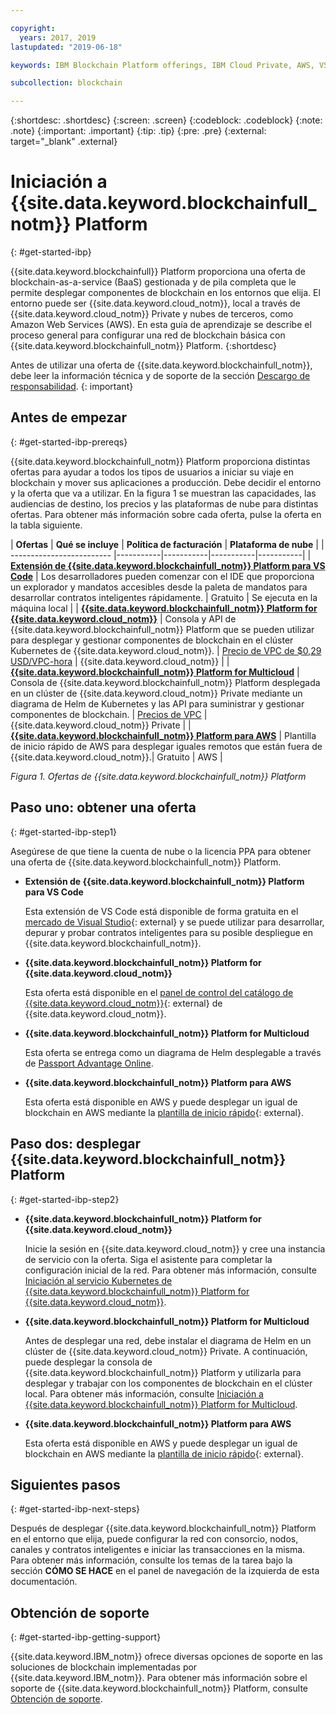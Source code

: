 ```yaml
---

copyright:
  years: 2017, 2019
lastupdated: "2019-06-18"

keywords: IBM Blockchain Platform offerings, IBM Cloud Private, AWS, VS code extension, IBM Cloud

subcollection: blockchain

---
```


{:shortdesc: .shortdesc}
{:screen: .screen}
{:codeblock: .codeblock}
{:note: .note}
{:important: .important}
{:tip: .tip}
{:pre: .pre}
{:external: target="_blank" .external}

# Iniciación a {{site.data.keyword.blockchainfull_notm}} Platform
{: #get-started-ibp}

{{site.data.keyword.blockchainfull}} Platform proporciona una oferta de blockchain-as-a-service (BaaS) gestionada y de pila completa que le permite desplegar componentes de blockchain en los entornos que elija. El entorno puede ser {{site.data.keyword.cloud_notm}}, local a través de {{site.data.keyword.cloud_notm}} Private y nubes de terceros, como Amazon Web Services (AWS). En esta guía de aprendizaje se describe el proceso general para configurar una red de blockchain básica con {{site.data.keyword.blockchainfull_notm}} Platform.
{:shortdesc}

Antes de utilizar una oferta de {{site.data.keyword.blockchainfull_notm}}, debe leer la información técnica y de soporte de la sección [Descargo de responsabilidad](/docs/services/blockchain?topic=blockchain-disclaimer#disclaimer).
{: important}


## Antes de empezar
{: #get-started-ibp-prereqs}

{{site.data.keyword.blockchainfull_notm}} Platform proporciona distintas ofertas para ayudar a todos los tipos de usuarios a iniciar su viaje en blockchain y mover sus aplicaciones a producción. Debe decidir el entorno y la oferta que va a utilizar. En la figura 1 se muestran las capacidades, las audiencias de destino, los precios y las plataformas de nube para distintas ofertas. Para obtener más información sobre cada oferta, pulse la oferta en la tabla siguiente.

| **Ofertas** | **Qué se incluye** | **Política de facturación** | **Plataforma de nube** |
| ------------------------- |-----------|-----------|-----------|-----------|
| [**Extensión de {{site.data.keyword.blockchainfull_notm}} Platform para VS Code**](/docs/services/blockchain?topic=blockchain-develop-vscode#develop-vscode) | Los desarrolladores pueden comenzar con el IDE que proporciona un explorador y mandatos accesibles desde la paleta de mandatos para desarrollar contratos inteligentes rápidamente. | Gratuito | Se ejecuta en la máquina local |
| [**{{site.data.keyword.blockchainfull_notm}} Platform for {{site.data.keyword.cloud_notm}}**](/docs/services/blockchain/howto?topic=blockchain-ibp-console-overview#ibp-console-overview) | Consola y API de {{site.data.keyword.blockchainfull_notm}} Platform que se pueden utilizar para desplegar y gestionar componentes de blockchain en el clúster Kubernetes de {{site.data.keyword.cloud_notm}}. | [Precio de VPC de $0,29 USD/VPC-hora](/docs/services/blockchain/howto?topic=blockchain-ibp-saas-pricing) | {{site.data.keyword.cloud_notm}} |
| [**{{site.data.keyword.blockchainfull_notm}} Platform for Multicloud**](/docs/services/blockchain?topic=blockchain-console-icp-about#console-icp-about) | Consola de {{site.data.keyword.blockchainfull_notm}} Platform desplegada en un clúster de {{site.data.keyword.cloud_notm}} Private mediante un diagrama de Helm de Kubernetes y las API para suministrar y gestionar componentes de blockchain. | [Precios de VPC](/docs/services/blockchain?topic=blockchain-ibp-software-pricing) | {{site.data.keyword.cloud_notm}} Private |
| [**{{site.data.keyword.blockchainfull_notm}} Platform para AWS**](/docs/services/blockchain/howto?topic=blockchain-remote-peer-aws-about#remote-peer-aws-about) | Plantilla de inicio rápido de AWS para desplegar iguales remotos que están fuera de {{site.data.keyword.cloud_notm}}.| Gratuito | AWS |

*Figura 1. Ofertas de {{site.data.keyword.blockchainfull_notm}} Platform*


## Paso uno: obtener una oferta
{: #get-started-ibp-step1}

Asegúrese de que tiene la cuenta de nube o la licencia PPA para obtener una oferta de {{site.data.keyword.blockchainfull_notm}} Platform.

* **Extensión de {{site.data.keyword.blockchainfull_notm}} Platform para VS Code**

  Esta extensión de VS Code está disponible de forma gratuita en el [mercado de Visual Studio](https://marketplace.visualstudio.com/items?itemName=IBMBlockchain.ibm-blockchain-platform){: external} y se puede utilizar para desarrollar, depurar y probar contratos inteligentes para su posible despliegue en {{site.data.keyword.blockchainfull_notm}}.

* **{{site.data.keyword.blockchainfull_notm}} Platform for {{site.data.keyword.cloud_notm}}**

  Esta oferta está disponible en el [panel de control del catálogo de {{site.data.keyword.cloud_notm}}](https://cloud.ibm.com/catalog){: external} de {{site.data.keyword.cloud_notm}}.

* **{{site.data.keyword.blockchainfull_notm}} Platform for Multicloud**

  Esta oferta se entrega como un diagrama de Helm desplegable a través de [Passport Advantage Online](https://www.ibm.com/software/passportadvantage/pao_customer.html).

* **{{site.data.keyword.blockchainfull_notm}} Platform para AWS**

  Esta oferta está disponible en AWS y puede desplegar un igual de blockchain en AWS mediante la [plantilla de inicio rápido](https://aws.amazon.com/quickstart/architecture/ibm-blockchain-platform/){: external}.

## Paso dos: desplegar {{site.data.keyword.blockchainfull_notm}} Platform
{: #get-started-ibp-step2}

* **{{site.data.keyword.blockchainfull_notm}} Platform for {{site.data.keyword.cloud_notm}}**

  Inicie la sesión en {{site.data.keyword.cloud_notm}} y cree una instancia de servicio con la oferta. Siga el asistente para completar la configuración inicial de la red. Para obtener más información, consulte [Iniciación al servicio Kubernetes de {{site.data.keyword.blockchainfull_notm}} Platform for {{site.data.keyword.cloud_notm}}](/docs/services/blockchain/howto?topic=blockchain-ibp-v2-deploy-iks#ibp-v2-deploy-iks).

* **{{site.data.keyword.blockchainfull_notm}} Platform for Multicloud**

  Antes de desplegar una red, debe instalar el diagrama de Helm en un clúster de {{site.data.keyword.cloud_notm}} Private. A continuación, puede desplegar la consola de {{site.data.keyword.blockchainfull_notm}} Platform y utilizarla para desplegar y trabajar con los componentes de blockchain en el clúster local. Para obtener más información, consulte [Iniciación a {{site.data.keyword.blockchainfull_notm}} Platform for Multicloud](/docs/services/blockchain?topic=blockchain-get-started-console-icp#get-started-console-icp).

* **{{site.data.keyword.blockchainfull_notm}} Platform para AWS**

  Esta oferta está disponible en AWS y puede desplegar un igual de blockchain en AWS mediante la [plantilla de inicio rápido](https://aws.amazon.com/quickstart/architecture/ibm-blockchain-platform/){: external}.

## Siguientes pasos
{: #get-started-ibp-next-steps}

Después de desplegar {{site.data.keyword.blockchainfull_notm}} Platform en el entorno que elija, puede configurar la red con consorcio, nodos, canales y contratos inteligentes e iniciar las transacciones en la misma. Para obtener más información, consulte los temas de la tarea bajo la sección **CÓMO SE HACE** en el panel de navegación de la izquierda de esta documentación.

## Obtención de soporte
{: #get-started-ibp-getting-support}

{{site.data.keyword.IBM_notm}} ofrece diversas opciones de soporte en las soluciones de blockchain implementadas por {{site.data.keyword.IBM_notm}}. Para obtener más información sobre el soporte de {{site.data.keyword.blockchainfull_notm}} Platform, consulte [Obtención de soporte](/docs/services/blockchain?topic=blockchain-blockchain-support#blockchain-support).
